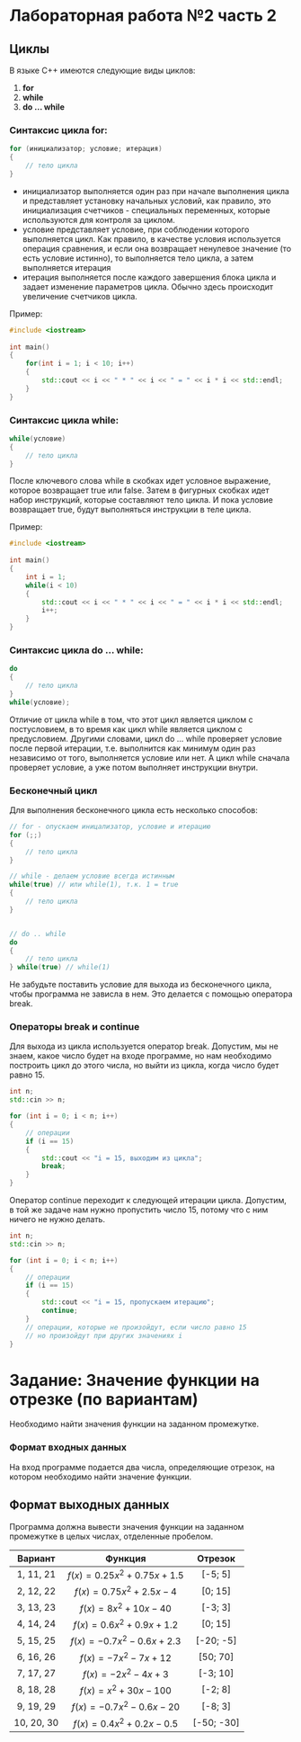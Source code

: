 # Лабораторная работа №2 часть 2

## Циклы

В языке C++ имеются следующие виды циклов:

1. **for**
2. **while**
3. **do ... while**
   

### Синтаксис цикла for:
```cpp
for (инициализатор; условие; итерация)
{
    // тело цикла
}
```

- инициализатор выполняется один раз при начале выполнения цикла и представляет установку начальных условий, как правило, это инициализация счетчиков - специальных переменных, которые используются для контроля за циклом.
- условие представляет условие, при соблюдении которого выполняется цикл. Как правило, в качестве условия используется операция сравнения, и если она возвращает ненулевое значение (то есть условие истинно), то выполняется тело цикла, а затем выполняется итерация
- итерация выполняется после каждого завершения блока цикла и задает изменение параметров цикла. Обычно здесь происходит увеличение счетчиков цикла.

Пример:
```cpp
#include <iostream>
 
int main()
{   
    for(int i = 1; i < 10; i++)
    {
        std::cout << i << " * " << i << " = " << i * i << std::endl;
    }
}
```

### Синтаксис цикла while:

```cpp
while(условие)
{
    // тело цикла
}
```

После ключевого слова while в скобках идет условное выражение, которое возвращает true или false. Затем в фигурных скобках идет набор инструкций, которые составляют тело цикла. И пока условие возвращает true, будут выполняться инструкции в теле цикла.

Пример:

```cpp
#include <iostream>
 
int main()
{   
    int i = 1;
    while(i < 10)
    {
        std::cout << i << " * " << i << " = " << i * i << std::endl;
        i++;
    }
}
```

### Синтаксис цикла do ... while:
```cpp
do
{
    // тело цикла
}
while(условие);
```

Отличие от цикла while в том, что этот цикл является циклом с постусловием, в то время как цикл while является циклом с предусловием. Другими словами, цикл do ... while проверяет условие после первой итерации, т.е. выполнится как минимум один раз независимо от того, выполняется условие или нет. А цикл while сначала проверяет условие, а уже потом выполняет инструкции внутри.

### Бесконечный цикл

Для выполнения бесконечного цикла есть несколько способов:

```cpp
// for - опускаем иницализатор, условие и итерацию
for (;;)
{
    // тело цикла
}

// while - делаем условие всегда истинным
while(true) // или while(1), т.к. 1 = true
{
    // тело цикла
}


// do .. while
do
{
    // тело цикла
} while(true) // while(1)

```

Не забудьте поставить условие для выхода из бесконечного цикла, чтобы программа не зависла в нем. Это делается с помощью оператора break.

### Операторы break и continue

Для выхода из цикла используется оператор break. Допустим, мы не знаем, какое число будет на входе программе, но нам необходимо построить цикл до этого числа, но выйти из цикла, когда число будет равно 15.

```cpp
int n;
std::cin >> n;

for (int i = 0; i < n; i++)
{
    // операции
    if (i == 15)
    {
        std::cout << "i = 15, выходим из цикла";
        break;
    }
}
```

Оператор continue переходит к следующей итерации цикла. Допустим, в той же задаче нам нужно пропустить число 15, потому что с ним ничего не нужно делать.

```cpp
int n;
std::cin >> n;

for (int i = 0; i < n; i++)
{
    // операции
    if (i == 15)
    {
        std::cout << "i = 15, пропускаем итерацию";
        continue;
    }
    // операции, которые не произойдут, если число равно 15
    // но произойдут при других значениях i
}
```

# Задание: Значение функции на отрезке (по вариантам)

Необходимо найти значения функции на заданном промежутке.

### Формат входных данных

На вход программе подается два числа, определяющие отрезок, на котором необходимо найти значение функции.

## Формат выходных данных
Программа должна вывести значения функции на заданном промежутке в целых числах, отделенные пробелом.

| Вариант | Функция | Отрезок |
| :-----: | :-----: | :-----: |
| 1, 11, 21 | $f(x) = 0.25x^2 + 0.75x + 1.5$| [-5; 5] |
| 2, 12, 22 | $f(x) = 0.75x^2 + 2.5x - 4$| [0; 15] |
| 3, 13, 23 | $f(x) = 8x^2  + 10x - 40$| [-3; 3] |
| 4, 14, 24 | $f(x) = 0.6x^2 + 0.9x + 1.2$| [0; 15] |
| 5, 15, 25 | $f(x) = -0.7x^2 - 0.6x + 2.3$| [-20; -5] |
| 6, 16, 26 | $f(x) = -7x^2 - 7x + 12$| [50; 70] |
| 7, 17, 27 | $f(x) = -2x^2 - 4x + 3$| [-3; 10] |
| 8, 18, 28 | $f(x) = x^2 + 30x - 100$| [-2; 8] |
| 9, 19, 29 | $f(x) = -0.7x^2 - 0.6x - 20$| [-8; 3] |
| 10, 20, 30 | $f(x) = 0.4x^2 + 0.2x - 0.5$| [-50; -30] |
